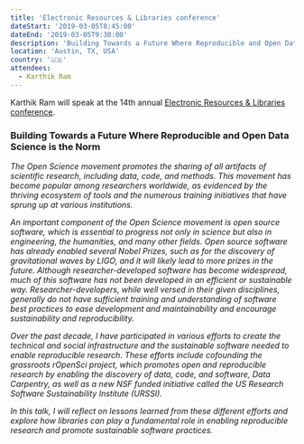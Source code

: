 ```yaml
---
title: 'Electronic Resources & Libraries conference'
dateStart: '2019-03-05T8:45:00'
dateEnd: '2019-03-05T9:30:00'
description: 'Building Towards a Future Where Reproducible and Open Data Science is the Norm'
location: 'Austin, TX, USA'
country: '🇺🇸'
attendees:
  - Karthik Ram
---
```


Karthik Ram will speak at the 14th annual [Electronic Resources & Libraries conference](https://erl19.sched.com/event/I8Q6/s36-building-towards-a-future-where-reproducible-and-open-data-science-is-the-norm).

### Building Towards a Future Where Reproducible and Open Data Science is the Norm

_The Open Science movement promotes the sharing of all artifacts of scientific research, including data, code, and methods. This movement has become popular among researchers worldwide, as evidenced by the thriving ecosystem of tools and the numerous training initiatives that have sprung up at various institutions._

_An important component of the Open Science movement is open source software, which is essential to progress not only in science but also in engineering, the humanities, and many other fields. Open source software has already enabled several Nobel Prizes, such as for the discovery of gravitational waves by LIGO, and it will likely lead to more prizes in the future. Although researcher-developed software has become widespread, much of this software has not been developed in an efficient or sustainable way. Researcher-developers, while well­ versed in their given disciplines, generally do not have sufficient training and understanding of software best practices to ease development and maintainability and encourage sustainability and reproducibility._

_Over the past decade, I have participated in various efforts to create the technical and social infrastructure and the sustainable software needed to enable reproducible research. These efforts include cofounding the grassroots rOpenSci project, which promotes open and reproducible research by enabling the discovery of data, code, and software, Data Carpentry, as well as a new NSF funded initiative called the US Research Software Sustainability Institute (URSSI)._

_In this talk, I will reflect on lessons learned from these different efforts and explore how libraries can play a fundamental role in enabling reproducible research and promote sustainable software practices._
